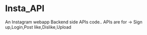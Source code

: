 # Insta_API

An Instagram webapp Backend side APIs code..
APIs are for -> Sign up,Login,Post like,Dislike,Upload
